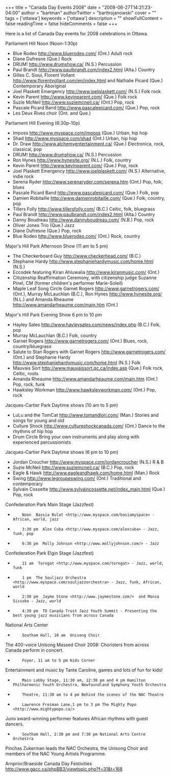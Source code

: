 +++
title = "Canada Day Events 2008"
date = "2008-06-27T14:21:23-04:00"
author = "bartman"
authorTwitter = "barttrojanowski"
cover = ""
tags = ['ottawa']
keywords = ['ottawa']
description = ""
showFullContent = false
readingTime = false
hideComments = false
+++

Here is a list of Canada Day events for 2008 celebrations in Ottawa.

<!--more-->

Parliament Hill Noon (Noon-1:30p)

*	Blue Rodeo <http://www.bluerodeo.com/>  (Ont.)  Adult rock 
*	Diane Dufresne (Que.)  Rock 
*	DRUM! <http://www.drumshow.ca/>  (N.S.)  Percussion 
*	Paul Brandt <http://www.paulbrandt.com/index2.html>  (Alta.) Country 
*	Gilles C. Sioui, Florent Vollant <http://www.florentvollant.com/en/index.html>  and Nathalie Picard (Que.)  Contemporary Aboriginal 
*	Joel Plaskett Emergency <http://www.joelplaskett.com/>  (N.S.)  Folk rock 
*	Kevin Parent <http://www.kevinparent.com/>  (Que.)  Folk rock 
*	Suzie McNeil <http://www.suziemcneil.ca/> (Ont.) Pop, rock 
*	Pascale Picard Band <http://www.pascalepicard.com/>  (Que.)  Pop, rock 
*	Les Deux Rives choir (Ont. and Que.)

Parliament Hill Evening (6:30p-10p)

*	Imposs <http://www.myspace.com/imposs>  (Que.)  Urban, hip hop 
*	Shad <http://www.myspace.com/shad>  (Ont.)  Urban, hip hop 
*	Dr. Draw <http://www.alchemyentertainment.ca/>  (Que.)  Electronica, rock, classical, pop 
*	DRUM! <http://www.drumshow.ca/>  (N.S.)  Percussion 
*	Ron Hynes <http://www.hynesite.org/>  (N.L.)  Folk, country 
*	Kevin Parent <http://www.kevinparent.com/>  (Que.)  Pop, rock 
*	Joel Plaskett Emergency <http://www.joelplaskett.com/>  (N.S.)  Alternative, indie rock 
*	Serena Ryder <http://www.serenaryder.com/serena.htm>  (Ont.)  Pop, folk, blues 
*	Pascale Picard Band <http://www.pascalepicard.com/>  (Que.)  Folk, pop 
*	Damien Robitaille <http://www.damienrobitaille.com/>  (Que.)  Folk, country, pop 
*	Tillers Folly <http://www.tillersfolly.com/>  (B.C.)  Celtic, folk, bluegrass 
*	Paul Brandt <http://www.paulbrandt.com/index2.html>  (Alta.)  Country 
*	Danny Boudreau <http://www.dannyboudreau.com/>  (N.B.)  Pop, rock 
*	Oliver Jones Trio (Que.)  Jazz 
*	Diane Dufresne (Que.)  Pop, rock 
*	Blue Rodeo <http://www.bluerodeo.com/>  (Ont.)  Rock, country

Major's Hill Park Afternoon Show (11 am to 5 pm)

*	The Checkerboard Guy <http://www.checkerhead.com/>  (B.C.) 
*	Stephanie Hardy <http://www.stephaniehardymusic.com/home.html>  (N.S.) 
*	Eccodek featuring Kiran Ahluwalia <http://www.kiranmusic.com/>  (Ont.) 
*	Citizenship Reaffirmation Ceremony, with citizenship judge Suzanne Pinel, CM (former children's performer Marie-Soleil) 
*	Maple Leaf Song Circle  Garnet Rogers <http://www.garnetrogers.com/>  (Ont.), Murray McLauchlan (B.C.), Ron Hynes <http://www.hynesite.org/>  (N.L.) and Amanda Rheaume <http://www.amandarheaume.com/main.htm>  (Ont.)

Major's Hill Park  Evening Show 6 pm to 10 pm

*	Hayley Sales <http://www.hayleysales.com/news/index.php>  (B.C.)  Folk, pop 
*	Murray McLauchlan (B.C.)  Folk, country 
*	Garnet Rogers <http://www.garnetrogers.com/>  (Ont.)  Blues, rock, country/bluegrass 
*	Salute to Stan Rogers with Garnet Rogers <http://www.garnetrogers.com/>  (Ont.) and Stephanie Hardy <http://www.stephaniehardymusic.com/home.html>  (N.S.)  Folk 
*	Mauvais Sort <http://www.mauvaissort.qc.ca/index.asp>  (Que.)  Folk rock, Celtic, roots 
*	Amanda Rheaume <http://www.amandarheaume.com/main.htm>  (Ont.)  Pop, rock, funk 
*	Hawksley Workman <http://www.hawksleyworkman.com/>  (Ont.)  Pop, rock 

Jacques-Cartier Park Daytime shows (10 am to 5 pm)

*	LuLu and the TomCat <http://www.tomandlori.com/>  (Man.)  Stories and songs for young and old 
*	Culture Shock <http://www.cultureshockcanada.com/>  (Ont.)  Dance to the rhythms of hip hop 
*	Drum Circle  Bring your own instruments and play along with experienced percussionists

Jacques-Cartier Park Daytime shows  (6 pm to 10 pm)

*	Jordan Croucher <http://www.myspace.com/jordancroucher>  (N.S.)  R & B 
*	Suzie McNeil <http://www.suziemcneil.ca/>  (B.C.)  Pop, rock 
*	Eagle & Hawk <http://www.eagleandhawk.com/home.html>  (Man.)  Rock 
*	Swing <http://www.legroupeswing.com/>  (Ont.)  Traditional and contemporary 
*	Sylvain Cossette <http://www.sylvaincossette.net/index_main.html>  (Que.)  Pop, rock

Confederation Park Main Stage (Jazzfest)

*         Noon  Bassia Bulat <http://www.myspace.com/basiamyspace> - African, world, jazz
*         3:30 pm  Alex Cuba <http://www.myspace.com/alexcuba> - Jazz, funk, pop
*         6:30 pm  Molly Johnson <http://www.mollyjohnson.com/> - Jazz

Confederation Park Elgin Stage (Jazzfest)

*         11 am  Torngat <http://www.myspace.com/torngat> - Jazz, world, funk
*         1 pm  The Souljazz Orchestra <http://www.myspace.com/souljazzorchestra> - Jazz, funk, African, world
*         2:30 pm  Jayme Stone <http://www.jaymestone.com/>  and Mansa Sissoko - Jazz, world
*         4:30 pm  TD Canada Trust Jazz Youth Summit - Presenting the best young jazz musicians from across Canada

National Arts Center

*         Southam Hall, 10 am  Unisong Choir  

The 400-voice Unisong Massed Choir 2008: Choristers from across Canada perform in concert. 

*         Foyer, 11 am to 5 pm Kids Corner 

Entertainment and music by Tante Caroline, games and lots of fun for kids! 

*         Main Lobby Stage, 11:30 am, 12:30 pm and 4 pm Hamilton Philharmonic Youth Orchestra, Newfoundland Symphony Youth Orchestra
*         Theatre, 11:30 am to 4 pm Behind the scenes of the NAC Theatre
*         Lawrence Freiman Lane,1 pm to 3 pm The Mighty Popo <http://www.mightypopo.ca/>  

Juno award-winning performer features African rhythms with guest dancers. 

*         Southam Hall, 2:30 pm and 7:30 pm National Arts Centre Orchestra 

Pinchas Zukerman leads the NAC Orchestra, the Unisong Choir and members of the NAC Young Artists Programme.

Arnprior/Braeside Canada Day Festivities <http://www.gacc.ca/phpBB3/viewtopic.php?f=31&t=168>
 

